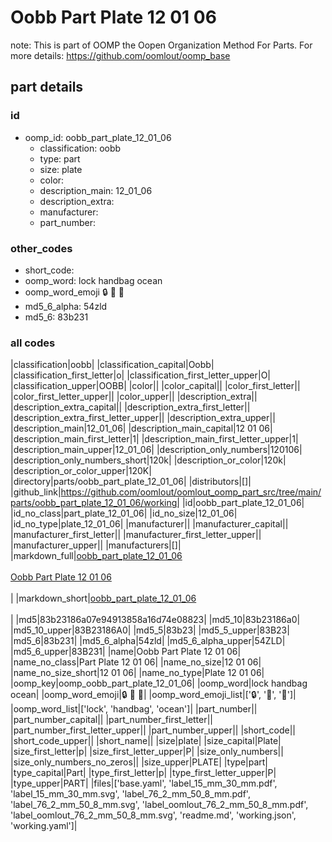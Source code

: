 # Oobb Part Plate 12 01 06  

note: This is part of OOMP the Oopen Organization Method For Parts. For more details: https://github.com/oomlout/oomp_base

##  part details





### id
* oomp_id: oobb_part_plate_12_01_06
  * classification: oobb
  * type: part
  * size: plate
  * color: 
  * description_main: 12_01_06
  * description_extra: 
  * manufacturer: 
  * part_number: 

### other_codes
* short_code: 
* oomp_word: lock handbag ocean
* oomp_word_emoji :lock: :handbag: :ocean:
* md5_6_alpha: 54zld
* md5_6: 83b231

### all codes 
|classification|oobb|
|classification_capital|Oobb|
|classification_first_letter|o|
|classification_first_letter_upper|O|
|classification_upper|OOBB|
|color||
|color_capital||
|color_first_letter||
|color_first_letter_upper||
|color_upper||
|description_extra||
|description_extra_capital||
|description_extra_first_letter||
|description_extra_first_letter_upper||
|description_extra_upper||
|description_main|12_01_06|
|description_main_capital|12 01 06|
|description_main_first_letter|1|
|description_main_first_letter_upper|1|
|description_main_upper|12_01_06|
|description_only_numbers|120106|
|description_only_numbers_short|120k|
|description_or_color|120k|
|description_or_color_upper|120K|
|directory|parts/oobb_part_plate_12_01_06|
|distributors|[]|
|github_link|https://github.com/oomlout/oomlout_oomp_part_src/tree/main/parts/oobb_part_plate_12_01_06/working|
|id|oobb_part_plate_12_01_06|
|id_no_class|part_plate_12_01_06|
|id_no_size|12_01_06|
|id_no_type|plate_12_01_06|
|manufacturer||
|manufacturer_capital||
|manufacturer_first_letter||
|manufacturer_first_letter_upper||
|manufacturer_upper||
|manufacturers|[]|
|markdown_full|[oobb_part_plate_12_01_06](https://github.com/oomlout/oomlout_oomp_part_src/tree/main/parts/oobb_part_plate_12_01_06/working)<br>[](https://github.com/oomlout/oomlout_oomp_part_src/tree/main/parts/oobb_part_plate_12_01_06/working)<br>[Oobb Part Plate 12 01 06](https://github.com/oomlout/oomlout_oomp_part_src/tree/main/parts/oobb_part_plate_12_01_06/working)<br><br>|
|markdown_short|[oobb_part_plate_12_01_06](https://github.com/oomlout/oomlout_oomp_part_src/tree/main/parts/oobb_part_plate_12_01_06/working)<br><br>|
|md5|83b23186a07e94913858a16d74e08823|
|md5_10|83b23186a0|
|md5_10_upper|83B23186A0|
|md5_5|83b23|
|md5_5_upper|83B23|
|md5_6|83b231|
|md5_6_alpha|54zld|
|md5_6_alpha_upper|54ZLD|
|md5_6_upper|83B231|
|name|Oobb Part Plate 12 01 06|
|name_no_class|Part Plate 12 01 06|
|name_no_size|12 01 06|
|name_no_size_short|12 01 06|
|name_no_type|Plate 12 01 06|
|oomp_key|oomp_oobb_part_plate_12_01_06|
|oomp_word|lock handbag ocean|
|oomp_word_emoji|:lock: :handbag: :ocean:|
|oomp_word_emoji_list|[':lock:', ':handbag:', ':ocean:']|
|oomp_word_list|['lock', 'handbag', 'ocean']|
|part_number||
|part_number_capital||
|part_number_first_letter||
|part_number_first_letter_upper||
|part_number_upper||
|short_code||
|short_code_upper||
|short_name||
|size|plate|
|size_capital|Plate|
|size_first_letter|p|
|size_first_letter_upper|P|
|size_only_numbers||
|size_only_numbers_no_zeros||
|size_upper|PLATE|
|type|part|
|type_capital|Part|
|type_first_letter|p|
|type_first_letter_upper|P|
|type_upper|PART|
|files|['base.yaml', 'label_15_mm_30_mm.pdf', 'label_15_mm_30_mm.svg', 'label_76_2_mm_50_8_mm.pdf', 'label_76_2_mm_50_8_mm.svg', 'label_oomlout_76_2_mm_50_8_mm.pdf', 'label_oomlout_76_2_mm_50_8_mm.svg', 'readme.md', 'working.json', 'working.yaml']|
